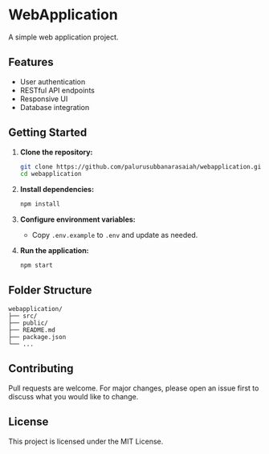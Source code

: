 # WebApplication

A simple web application project.

## Features

- User authentication
- RESTful API endpoints
- Responsive UI
- Database integration

## Getting Started

1. **Clone the repository:**
    ```bash
    git clone https://github.com/palurusubbanarasaiah/webapplication.git
    cd webapplication
    ```

2. **Install dependencies:**
    ```bash
    npm install
    ```

3. **Configure environment variables:**
    - Copy `.env.example` to `.env` and update as needed.

4. **Run the application:**
    ```bash
    npm start
    ```

## Folder Structure

```
webapplication/
├── src/
├── public/
├── README.md
├── package.json
└── ...
```

## Contributing

Pull requests are welcome. For major changes, please open an issue first to discuss what you would like to change.

## License

This project is licensed under the MIT License.
